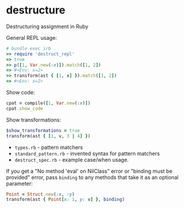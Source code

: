 # destructure

Destructuring assignment in Ruby

General REPL usage:
```rb
# bundle exec irb
>> require 'destruct_repl'
=> true
>> p([1, Var.new(:x)]).match([1, 2])
=> #<Env: x=2>
>> transform(ast { [1, x] }).match([1, 2])
=> #<Env: x=2>
```

Show code:
```rb
cpat = compile([1, Var.new(:x)])
cpat.show_code
```

Show transformations:
```rb
$show_transformations = true
transform(ast { [1, v, 3 | 4] })
```

- `types.rb` - pattern matchers
- `standard_pattern.rb` - invented syntax for pattern matchers
- `destruct_spec.rb` - example case/when usage.

If you get a "No method 'eval' on NilClass" error or "binding must be provided" error,
pass `binding` to any methods that take it as an optional parameter:

```rb
Point = Struct.new(:x, :y)
transform(ast { Point[x: 1, y: v] }, binding)
```

